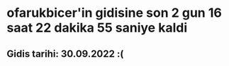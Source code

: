 # ofarukbicer'in gidisine son 2 gun 16 saat 22 dakika 55 saniye kaldi

## Gidis tarihi: 30.09.2022 :(